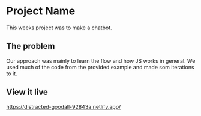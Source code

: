 # Project Name

This weeks project was to make a chatbot. 

## The problem

Our approach was mainly to learn the flow and how JS works in general. We used much of the code from the provided example
and made som iterations to it. 

## View it live

https://distracted-goodall-92843a.netlify.app/